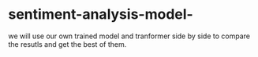 # sentiment-analysis-model-
we will use our own trained model and tranformer side by side to compare the resutls and get the best of them. 

